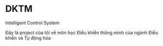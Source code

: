 # DKTM
Intelligent Control System

Đây là project của tôi về môn học Điều khiển thông minh của ngành Điều khiển và Tự động hóa 
